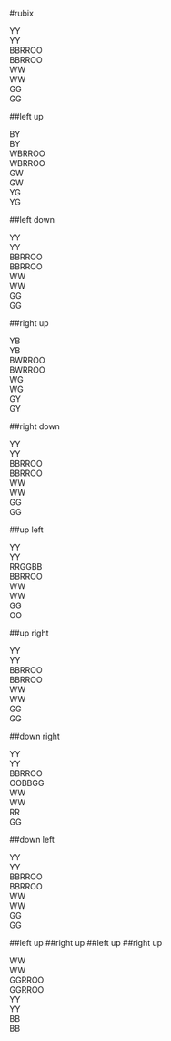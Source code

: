 #rubix

YY   
YY   
BBRROO   
BBRROO   
WW   
WW   
GG   
GG   

##left up

BY   
BY   
WBRROO   
WBRROO   
GW   
GW   
YG   
YG   

##left down

YY   
YY   
BBRROO   
BBRROO   
WW   
WW   
GG   
GG   

##right up

YB   
YB   
BWRROO   
BWRROO   
WG   
WG   
GY   
GY   

##right down

YY   
YY   
BBRROO   
BBRROO   
WW   
WW   
GG   
GG   

##up left

YY   
YY   
RRGGBB   
BBRROO   
WW   
WW   
GG   
OO   

##up right

YY   
YY   
BBRROO   
BBRROO   
WW   
WW   
GG   
GG   

##down right

YY   
YY   
BBRROO   
OOBBGG   
WW   
WW   
RR   
GG   

##down left

YY   
YY   
BBRROO   
BBRROO   
WW   
WW   
GG   
GG   

##left up
##right up
##left up
##right up

WW   
WW   
GGRROO   
GGRROO   
YY   
YY   
BB   
BB  
